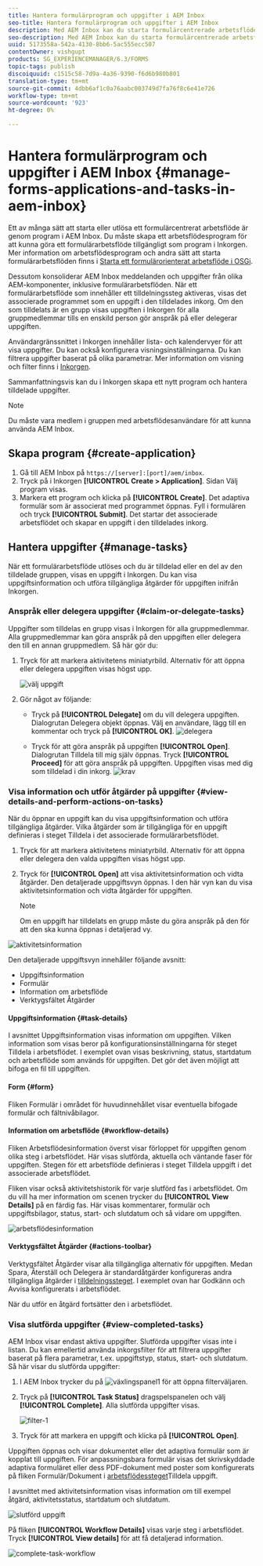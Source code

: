 ```yaml
---
title: Hantera formulärprogram och uppgifter i AEM Inbox
seo-title: Hantera formulärprogram och uppgifter i AEM Inbox
description: Med AEM Inbox kan du starta formulärcentrerade arbetsflöden genom att skicka program och hantera uppgifter.
seo-description: Med AEM Inbox kan du starta formulärcentrerade arbetsflöden genom att skicka program och hantera uppgifter.
uuid: 5173558a-542a-4130-8bb6-5ac555ecc507
contentOwner: vishgupt
products: SG_EXPERIENCEMANAGER/6.3/FORMS
topic-tags: publish
discoiquuid: c1515c58-7d9a-4a36-9390-f6d6b980b801
translation-type: tm+mt
source-git-commit: 4dbb6af1c0a76aabc003749d7fa76f8c6e41e726
workflow-type: tm+mt
source-wordcount: '923'
ht-degree: 0%

---
```



# Hantera formulärprogram och uppgifter i AEM Inbox {#manage-forms-applications-and-tasks-in-aem-inbox}

Ett av många sätt att starta eller utlösa ett formulärcentrerat arbetsflöde är genom program i AEM Inbox. Du måste skapa ett arbetsflödesprogram för att kunna göra ett formulärarbetsflöde tillgängligt som program i Inkorgen. Mer information om arbetsflödesprogram och andra sätt att starta formulärarbetsflöden finns i [Starta ett formulärorienterat arbetsflöde i OSGi](/help/forms/using/aem-forms-workflow.md#launch).

Dessutom konsoliderar AEM Inbox meddelanden och uppgifter från olika AEM-komponenter, inklusive formulärarbetsflöden. När ett formulärarbetsflöde som innehåller ett tilldelningssteg aktiveras, visas det associerade programmet som en uppgift i den tilldelades inkorg. Om den som tilldelats är en grupp visas uppgiften i Inkorgen för alla gruppmedlemmar tills en enskild person gör anspråk på eller delegerar uppgiften.

Användargränssnittet i Inkorgen innehåller lista- och kalendervyer för att visa uppgifter. Du kan också konfigurera visningsinställningarna. Du kan filtrera uppgifter baserat på olika parametrar. Mer information om visning och filter finns i [Inkorgen](/help/sites-authoring/inbox.md).

Sammanfattningsvis kan du i Inkorgen skapa ett nytt program och hantera tilldelade uppgifter.

>[!NOTE]
>
>Du måste vara medlem i gruppen med arbetsflödesanvändare för att kunna använda AEM Inbox.

## Skapa program {#create-application}

1. Gå till AEM Inbox på `https://[server]:[port]/aem/inbox`.
1. Tryck på i Inkorgen **[!UICONTROL Create > Application]**. Sidan Välj program visas.
1. Markera ett program och klicka på **[!UICONTROL Create]**. Det adaptiva formulär som är associerat med programmet öppnas. Fyll i formulären och tryck **[!UICONTROL Submit]**. Det startar det associerade arbetsflödet och skapar en uppgift i den tilldelades inkorg.

## Hantera uppgifter {#manage-tasks}

När ett formulärarbetsflöde utlöses och du är tilldelad eller en del av den tilldelade gruppen, visas en uppgift i Inkorgen. Du kan visa uppgiftsinformation och utföra tillgängliga åtgärder för uppgiften inifrån Inkorgen.

### Anspråk eller delegera uppgifter {#claim-or-delegate-tasks}

Uppgifter som tilldelas en grupp visas i Inkorgen för alla gruppmedlemmar. Alla gruppmedlemmar kan göra anspråk på den uppgiften eller delegera den till en annan gruppmedlem. Så här gör du:

1. Tryck för att markera aktivitetens miniatyrbild. Alternativ för att öppna eller delegera uppgiften visas högst upp.

   ![välj uppgift](assets/select-task.png)

1. Gör något av följande:

   * Tryck på **[!UICONTROL Delegate]** om du vill delegera uppgiften. Dialogrutan Delegera objekt öppnas. Välj en användare, lägg till en kommentar och tryck på **[!UICONTROL OK]**.
   ![delegera](assets/delegate.png)

   * Tryck för att göra anspråk på uppgiften **[!UICONTROL Open]**. Dialogrutan Tilldela till mig själv öppnas. Tryck **[!UICONTROL Proceed]** för att göra anspråk på uppgiften. Uppgiften visas med dig som tilldelad i din inkorg.
   ![krav](assets/claim.png)

### Visa information och utför åtgärder på uppgifter {#view-details-and-perform-actions-on-tasks}

När du öppnar en uppgift kan du visa uppgiftsinformation och utföra tillgängliga åtgärder. Vilka åtgärder som är tillgängliga för en uppgift definieras i steget Tilldela i det associerade formulärarbetsflödet.

1. Tryck för att markera aktivitetens miniatyrbild. Alternativ för att öppna eller delegera den valda uppgiften visas högst upp.
1. Tryck för **[!UICONTROL Open]** att visa aktivitetsinformation och vidta åtgärder. Den detaljerade uppgiftsvyn öppnas. I den här vyn kan du visa aktivitetsinformation och vidta åtgärder för uppgiften.

   >[!NOTE]
   >
   >Om en uppgift har tilldelats en grupp måste du göra anspråk på den för att den ska kunna öppnas i detaljerad vy.

![aktivitetsinformation](assets/task-details.png)

Den detaljerade uppgiftsvyn innehåller följande avsnitt:

* Uppgiftsinformation
* Formulär
* Information om arbetsflöde
* Verktygsfältet Åtgärder

#### Uppgiftsinformation {#task-details}

I avsnittet Uppgiftsinformation visas information om uppgiften. Vilken information som visas beror på konfigurationsinställningarna för steget [](/help/sites-developing/workflows-step-ref.md) Tilldela i arbetsflödet. I exemplet ovan visas beskrivning, status, startdatum och arbetsflöde som används för uppgiften. Det gör det även möjligt att bifoga en fil till uppgiften.

#### Form {#form}

Fliken Formulär i området för huvudinnehållet visar eventuella bifogade formulär och fältnivåbilagor.

#### Information om arbetsflöde {#workflow-details}

Fliken Arbetsflödesinformation överst visar förloppet för uppgiften genom olika steg i arbetsflödet. Här visas slutförda, aktuella och väntande faser för uppgiften. Stegen för ett arbetsflöde definieras i steget [](/help/sites-developing/workflows-step-ref.md) Tilldela uppgift i det associerade arbetsflödet.

Fliken visar också aktivitetshistorik för varje slutförd fas i arbetsflödet. Om du vill ha mer information om scenen trycker du **[!UICONTROL View Details]** på en färdig fas. Här visas kommentarer, formulär och uppgiftsbilagor, status, start- och slutdatum och så vidare om uppgiften.

![arbetsflödesinformation](assets/workflow-details.png)

#### Verktygsfältet Åtgärder {#actions-toolbar}

Verktygsfältet Åtgärder visar alla tillgängliga alternativ för uppgiften. Medan Spara, Återställ och Delegera är standardåtgärder konfigureras andra tillgängliga åtgärder i [tilldelningssteget](/help/sites-developing/workflows-step-ref.md). I exemplet ovan har Godkänn och Avvisa konfigurerats i arbetsflödet.

När du utför en åtgärd fortsätter den i arbetsflödet.

### Visa slutförda uppgifter {#view-completed-tasks}

AEM Inbox visar endast aktiva uppgifter. Slutförda uppgifter visas inte i listan. Du kan emellertid använda inkorgsfilter för att filtrera uppgifter baserat på flera parametrar, t.ex. uppgiftstyp, status, start- och slutdatum. Så här visar du slutförda uppgifter:

1. I AEM Inbox trycker du på ![växlingspanel1](assets/toggle-side-panel1.png) för att öppna filterväljaren.
1. Tryck på **[!UICONTROL Task Status]** dragspelspanelen och välj **[!UICONTROL Complete]**. Alla slutförda uppgifter visas.

   ![filter-1](assets/filter-1.png)

1. Tryck för att markera en uppgift och klicka på **[!UICONTROL Open]**.

Uppgiften öppnas och visar dokumentet eller det adaptiva formulär som är kopplat till uppgiften. För anpassningsbara formulär visas det skrivskyddade adaptiva formuläret eller dess PDF-dokument med poster som konfigurerats på fliken Formulär/Dokument i [arbetsflödessteget](/help/sites-developing/workflows-step-ref.md)Tilldela uppgift.

I avsnittet med aktivitetsinformation visas information om till exempel åtgärd, aktivitetsstatus, startdatum och slutdatum.

![slutförd uppgift](assets/completed-task.png)

På fliken **[!UICONTROL Workflow Details]** visas varje steg i arbetsflödet. Tryck **[!UICONTROL View details]** för att få detaljerad information.

![complete-task-workflow](assets/completed-task-workflow.png)

